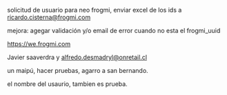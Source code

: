 
solicitud de usuario para neo frogmi,
enviar excel de los ids a ricardo.cisterna@frogmi.com

mejora:
agegar validación y/o email de error cuando no esta el frogmi_uuid

https://we.frogmi.com

Javier saaverdra y alfredo.desmadryl@onretail.cl

un maipú, hacer pruebas, agarro a san bernando.


el nombre del usaurio, tambien es prueba.



